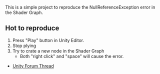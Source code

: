 
This is a simple project to reproduce the NullReferenceException error in the Shader Graph.

## Hot to reproduce

1. Press "Play" button in Unity Editor.
2. Stop plying
3. Try to crate a new node in the Shader Graph
    - Both "right click" and "space" will cause the error.

- [Unity Forum Thread](https://forum.unity.com/threads/shader-graph_searchwindowprovider-create-node-causes-null-reference-exception-error.1391104/)
